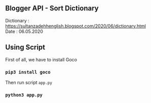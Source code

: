 ## Blogger API - Sort Dictionary
Dictionary : https://sultanzadehhenglish.blogspot.com/2020/06/dictionary.html <br>
Date : 06.05.2020

## Using Script
First of all, we have to install Goco
### ```pip3 install goco```
Then run script ```app.py``` <br>
### ```python3 app.py```
